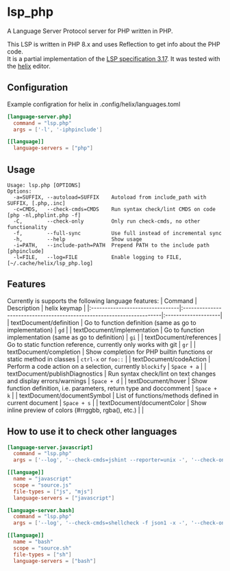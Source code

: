 # lsp_php
A Language Server Protocol server for PHP written in PHP.

This LSP is written in PHP 8.x and uses Reflection to get info about the PHP code.\
It is a partial implementation of the [LSP specification 3.17](https://microsoft.github.io/language-server-protocol/specifications/lsp/3.17/specification/).
It was tested with the [helix](https://helix-editor.com) editor.

## Configuration
Example configration for helix in .config/helix/languages.toml
```toml
[language-server.php]
  command = "lsp.php"
  args = ['-l', '-iphpinclude']

[[language]]
  language-servers = ["php"]
```

## Usage
```
Usage: lsp.php [OPTIONS]
Options:
  -a=SUFFIX, --autoload=SUFFIX    Autoload from include_path with SUFFIX, [.php,.inc]
  -c=CMDS,   --check-cmds=CMDS    Run syntax check/lint CMDS on code [php -nl,phplint.php -f]
  -C,        --check-only         Only run check-cmds, no other functionality
  -f,        --full-sync          Use full instead of incremental sync
  -h,        --help               Show usage
  -i=PATH,   --include-path=PATH  Prepend PATH to the include path [phpinclude]
  -l=FILE,   --log=FILE           Enable logging to FILE, [~/.cache/helix/lsp_php.log]
```

## Features
Currently is supports the following language features:
| Command                         | Description                                                           | helix keymap        |
|:--------------------------------|:----------------------------------------------------------------------|:--------------------|
| textDocument/definition         | Go to function definition (same as go to implementation)              | `gd`                |
| textDocument/implementation     | Go to function implementation (same as go to definition)              | `gi`                |
| textDocument/references         | Go to static function reference, currently only works with git        | `gr`                |
| textDocument/completion         | Show completion for PHP builtin functions or static method in classes | `ctrl-x` or `foo::` |
| textDocument/codeAction         | Perform a code action on a selection, currently `blockify`            | `Space + a`         |
| textDocument/publishDiagnostics | Run syntax check/lint on text changes and display errors/warnings     | `Space + d`         |
| textDocument/hover              | Show function definition, i.e. parameters, return type and doccomment | `Space + k`         |
| textDocument/documentSymbol     | List of functions/methods defined in current document                 | `Space + s`         |
| textDocument/documentColor      | Show inline preview of colors (#rrggbb, rgba(), etc.)                 |                     |

## How to use it to check other languages
```toml
[language-server.javascript]
  command = "lsp.php"
  args = ['--log', '--check-cmds=jshint --reporter=unix -', '--check-only']

[[language]]
  name = "javascript"
  scope = "source.js"
  file-types = ["js", "mjs"]
  language-servers = ["javascript"]

[language-server.bash]
  command = "lsp.php"
  args = ['--log', '--check-cmds=shellcheck -f json1 -x -', '--check-only']

[[language]]
  name = "bash"
  scope = "source.sh"
  file-types = ["sh"]
  language-servers = ["bash"]
```
